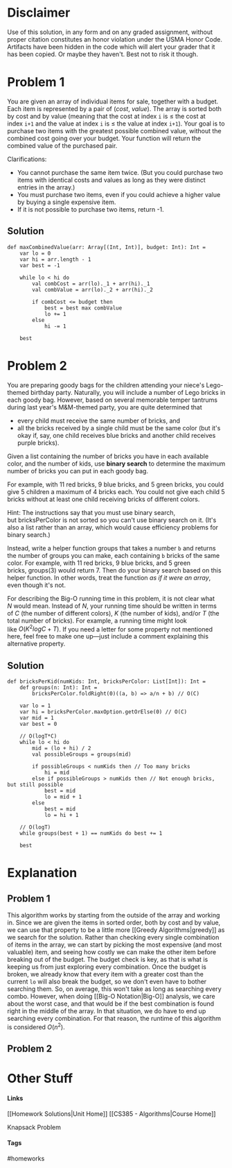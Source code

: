 # Disclaimer
Use of this solution, in any form and on any graded assignment, without proper citation constitutes an honor violation under the USMA Honor Code. Artifacts have been hidden in the code which will alert your grader that it has been copied. Or maybe they haven't. Best not to risk it though.
# Problem 1
You are given an array of individual items for sale, together with a budget. Each item is represented by a pair of (_cost_, _value_). The array is sorted both by cost and by value (meaning that the cost at index `i` is $\leq$ the cost at index `i+1` and the value at index `i` is $\leq$ the value at index `i+1`). Your goal is to purchase two items with the greatest possible combined value, without the combined cost going over your budget. Your function will return the combined value of the purchased pair.

Clarifications:

- You cannot purchase the same item twice. (But you could purchase two items with identical costs and values as long as they were distinct entries in the array.)
- You must purchase two items, even if you could achieve a higher value by buying a single expensive item.
- If it is not possible to purchase two items, return -1.
## Solution
```
def maxCombinedValue(arr: Array[(Int, Int)], budget: Int): Int =
    var lo = 0
    var hi = arr.length - 1
    var best = -1

    while lo < hi do
	    val combCost = arr(lo)._1 + arr(hi)._1
	    val combValue = arr(lo)._2 + arr(hi)._2
      
	    if combCost <= budget then
	        best = best max combValue
	        lo += 1
	    else
	        hi -= 1

    best
```
# Problem 2
You are preparing goody bags for the children attending your niece's Lego-themed birthday party. Naturally, you will include a number of Lego bricks in each goody bag. However, based on several memorable temper tantrums during last year's M&M-themed party, you are quite determined that
- every child must receive the same number of bricks, and
- all the bricks received by a single child must be the same color (but it's okay if, say, one child receives blue bricks and another child receives purple bricks).

Given a list containing the number of bricks you have in each available color, and the number of kids, use **binary search** to determine the maximum number of bricks you can put in each goody bag.

For example, with 11 red bricks, 9 blue bricks, and 5 green bricks, you could give 5 children a maximum of 4 bricks each. You could not give each child 5 bricks without at least one child receiving bricks of different colors.

Hint: The instructions say that you must use binary search, but bricksPerColor is not sorted so you can't use binary search on it. (It's also a list rather than an array, which would cause efficiency problems for binary search.)

Instead, write a helper function groups that takes a number `b` and returns the number of groups you can make, each containing `b` bricks of the same color. For example, with 11 red bricks, 9 blue bricks, and 5 green bricks, groups(3) would return 7. Then do your binary search based on this helper function. In other words, treat the function _as if it were an array_, even though it's not.

For describing the Big-O running time in this problem, it is not clear what $N$ would mean. Instead of $N$, your running time should be written in terms of $C$ (the number of different colors), $K$ (the number of kids), and/or $T$ (the total number of bricks). For example, a running time might look like $O(K^2logC + T)$. If you need a letter for some property not mentioned here, feel free to make one up—just include a comment explaining this alternative property.
## Solution
```
def bricksPerKid(numKids: Int, bricksPerColor: List[Int]): Int =
    def groups(n: Int): Int =
	    bricksPerColor.foldRight(0)((a, b) => a/n + b) // O(C)

    var lo = 1
    var hi = bricksPerColor.maxOption.getOrElse(0) // O(C)
    var mid = 1
    var best = 0

    // O(logT*C)
    while lo < hi do
	    mid = (lo + hi) / 2
	    val possibleGroups = groups(mid)

	    if possibleGroups < numKids then // Too many bricks
			hi = mid
	    else if possibleGroups > numKids then // Not enough bricks, but still possible
		    best = mid
		    lo = mid + 1
	    else
	        best = mid
	        lo = hi + 1

    // O(logT)
    while groups(best + 1) == numKids do best += 1
  
    best
```
# Explanation
## Problem 1
This algorithm works by starting from the outside of the array and working in. Since we are given the items in sorted order, both by cost and by value, we can use that property to be a little more [[Greedy Algorithms|greedy]] as we search for the solution.
Rather than checking every single combination of items in the array, we can start by picking the most expensive (and most valuable) item, and seeing how costly we can make the other item before breaking out of the budget. The budget check is key, as that is what is keeping us from just exploring every combination. Once the budget is broken, we already know that every item with a greater cost than the current `lo` will also break the budget, so we don't even have to bother searching them. So, on average, this won't take as long as searching every combo.
However, when doing [[Big-O Notation|Big-O]] analysis, we care about the worst case, and that would be if the best combination is found right in the middle of the array. In that situation, we do have to end up searching every combination. For that reason, the runtime of this algorithm is considered $O(n^2)$.
## Problem 2

# Other Stuff
#### Links
[[Homework Solutions|Unit Home]]
[[CS385 - Algorithms|Course Home]]

Knapsack Problem
#### Tags
#homeworks 